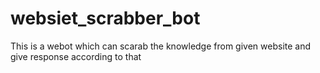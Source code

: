 # websiet_scrabber_bot
This is a webot which can scarab the knowledge from given website and give response according to that  
